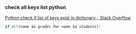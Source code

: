 ### check all keys list python


[Python check if list of keys exist in dictionary - Stack Overflow](https://stackoverflow.com/questions/10995172/python-check-if-list-of-keys-exist-in-dictionary "Python check if list of keys exist in dictionary - Stack Overflow")


 

```python
if all(name in grades for name in students):

```
